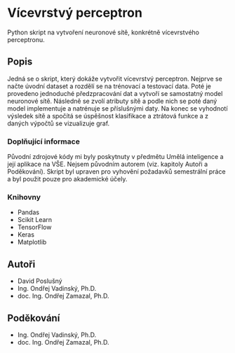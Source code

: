 # Vícevrstvý perceptron

Python skript na vytvoření neuronové sítě, konkrétně vícevrstvého perceptronu.

## Popis

Jedná se o skript, který dokáže vytvořit vícevrstvý perceptron. Nejprve se načte úvodní dataset a rozdělí se na trénovací a testovací data. Poté je provedeno jednoduché předzpracování dat a vytvoří se samostatný model neuronové sítě. Následně se zvolí atributy sítě a podle nich se poté daný model implementuje a natrénuje se příslušnými daty. Na konec se vyhodnotí výsledek sítě a spočítá se úspěšnost klasifikace a ztrátová funkce a z daných výpočtů se vizualizuje graf.

### Doplňující informace
Původní zdrojové kódy mi byly poskytnuty v předmětu Umělá inteligence a její aplikace na VŠE. Nejsem původním autorem (viz. kapitoly Autoři a Poděkování). Skript byl upraven pro vyhovění požadavků semestrální práce a byl použit pouze pro akademické účely.


### Knihovny

* Pandas
* Scikit Learn
* TensorFlow
* Keras
* Matplotlib

## Autoři

* David Poslušný
* Ing. Ondřej Vadinský, Ph.D.
* doc. Ing. Ondřej Zamazal, Ph.D. 

## Poděkování

* Ing. Ondřej Vadinský, Ph.D.
* doc. Ing. Ondřej Zamazal, Ph.D. 
